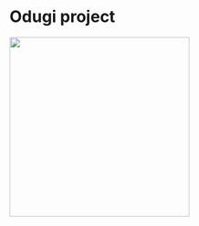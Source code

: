 # Odugi project


<img src="https://user-images.githubusercontent.com/75191916/223446704-36bfed67-fa5e-4717-8ff6-6be96bcbb01a.png"  width="315" height="315"/>
